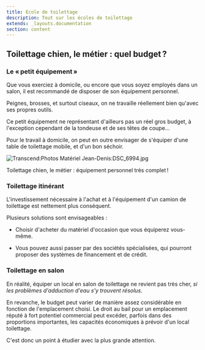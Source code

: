 ```yaml
---
title: Ecole de toilettage
description: Tout sur les écoles de toilettage
extends: _layouts.documentation
section: content
---
```


Toilettage chien, le métier : quel budget ?
-------------------------------------------

### Le « petit équipement »

Que vous exerciez à domicile, ou encore que vous soyez employés dans un
salon, il est recommandé de disposer de son équipement personnel.

Peignes, brosses, et surtout ciseaux, on ne travaille réellement bien
qu'avec ses propres outils.

Ce petit équipement ne représentant d'ailleurs pas un réel gros budget,
à l'exception cependant de la tondeuse et de ses têtes de coupe...

Pour le travail à domicile, on peut en outre envisager de s'équiper
d'une table de toilettage mobile, et d'un bon séchoir.

![Transcend:Photos Matériel
Jean-Denis:DSC\_6994.jpg](../../../assets/img/tmp-img/image9.jpeg)

Toilettage chien, le métier : équipement personnel très complet !

### Toilettage itinérant

L'investissement nécessaire à l'achat et à l'équipement d'un camion de
toilettage est nettement plus conséquent.

Plusieurs solutions sont envisageables :

-   Choisir d'acheter du matériel d'occasion que vous équiperez
    vous-même.

-   Vous pouvez aussi passer par des sociétés spécialisées, qui pourront
    proposer des systèmes de financement et de crédit.

### Toilettage en salon

En réalité, équiper un local en salon de toilettage ne revient pas très
cher, *si les problèmes d'adduction d'eau s'y trouvent résolus*.

En revanche, le budget peut varier de manière assez considérable en
fonction de l'emplacement choisi. Le droit au bail pour un emplacement
réputé à fort potentiel commercial peut excéder, parfois dans des
proportions importantes, les capacités économiques à prévoir d'un local
toilettage.

C'est donc un point à étudier avec la plus grande attention.